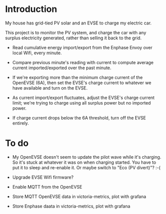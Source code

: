 # Introduction

My house has grid-tied PV solar and an EVSE to charge my electric car.

This project is to monitor the PV system, and charge the car with any
surplus electricity generated, rather than selling it back to the grid.

- Read cumulative energy import/export from the Enphase Envoy over local
  Wifi, every minute.

- Compare previous minute's reading with current to compute average
  current imported/exported over the past minute.

- If we're exporting more than the minimum charge current of the OpenEVSE
  (6A), then set the EVSE's charge current to whatever we have available
  and turn on the EVSE.

- As current import/export fluctuates, adjust the EVSE's charge current
  limit; we're trying to charge using all surplus power but no imported
  power.

- If charge current drops below the 6A threshold, turn off the EVSE
  entirely.


# To do

- My OpenEVSE doesn't seem to update the pilot wave while it's charging.
  So it's stuck at whatever it was on when charging started.  You have
  to put it to sleep and re-enable it.  Or maybe switch to "Eco (PV
  divert)"?  :-(

- Upgrade EVSE Wifi firmware?

- Enable MQTT from the OpenEVSE

- Store MQTT OpenEVSE data in victoria-metrics, plot with grafana

- Store Enphase daata in victoria-metrics, plot with grafana
